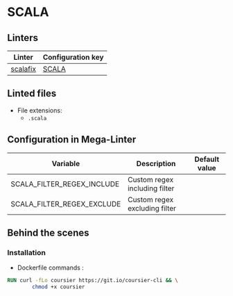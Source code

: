 <!-- markdownlint-disable MD003 MD020 MD033 MD041 -->
<!-- Generated by .automation/build.py, please do not update manually -->
<!-- Instead, update descriptor file at https://github.com/nvuillam/mega-linter/tree/master/megalinter/descriptors/scala.yml -->
# SCALA

## Linters

| Linter                        | Configuration key          |
|-------------------------------|----------------------------|
| [scalafix](scala_scalafix.md) | [SCALA](scala_scalafix.md) |

## Linted files

- File extensions:
  - `.scala`

## Configuration in Mega-Linter

| Variable                   | Description                   | Default value |
|----------------------------|-------------------------------|---------------|
| SCALA_FILTER_REGEX_INCLUDE | Custom regex including filter |               |
| SCALA_FILTER_REGEX_EXCLUDE | Custom regex excluding filter |               |


## Behind the scenes

### Installation

- Dockerfile commands :
```dockerfile
RUN curl -fLo coursier https://git.io/coursier-cli && \
        chmod +x coursier

```

